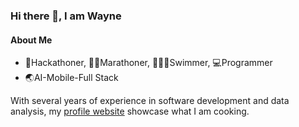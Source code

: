 ### Hi there 👋, I am Wayne

#### About Me
- 🌙Hackathoner, 🏃🏻Marathoner, 🏊🏼‍♂️Swimmer, 💻Programmer
- 🌏AI-Mobile-Full Stack

With several years of experience in software development and data analysis, my [profile website](https://www.waynej.me) showcase what I am cooking.




<!--


![Wayne's GitHub stats](https://github-readme-stats.vercel.app/api?username=wayne-xyz)


![Top Langs](https://github-readme-stats.vercel.app/api/top-langs/?username=wayne-xyz&layout=compact)


Here are some ideas to get you started:

- 🔭 I’m currently working on ...
- 🌱 I’m currently learning ...
- 👯 I’m looking to collaborate on ...
- 🤔 I’m looking for help with ...
- 💬 Ask me about ...
- 📫 How to reach me: ...
- 😄 Pronouns: ...
- ⚡ Fun fact: ...
-->

